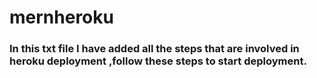 # mernheroku

### In this txt file I have added all the steps that are involved in heroku deployment ,follow these steps to start deployment.
